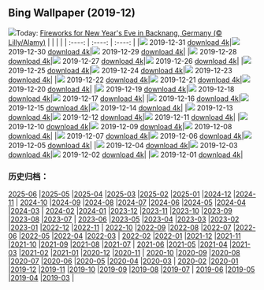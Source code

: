 ## Bing Wallpaper (2019-12)
![](http://cn.bing.com/th?id=OHR.NYEBacknang_EN-US4252840326_UHD.jpg&w=1000)Today: [Fireworks for New Year's Eve in Backnang, Germany (© Lilly/Alamy)](http://cn.bing.com/th?id=OHR.NYEBacknang_EN-US4252840326_UHD.jpg)
|      |      |      |
| :----: | :----: | :----: |
|![](http://cn.bing.com/th?id=OHR.NYEBacknang_EN-US4252840326_UHD.jpg&pid=hp&w=384&h=216&rs=1&c=4) 2019-12-31 [download 4k](http://cn.bing.com/th?id=OHR.NYEBacknang_EN-US4252840326_UHD.jpg)|![](http://cn.bing.com/th?id=OHR.SkyIslands_EN-US4150149691_UHD.jpg&pid=hp&w=384&h=216&rs=1&c=4) 2019-12-30 [download 4k](http://cn.bing.com/th?id=OHR.SkyIslands_EN-US4150149691_UHD.jpg)|![](http://cn.bing.com/th?id=OHR.InnsbruckSkiJump_EN-US4058119779_UHD.jpg&pid=hp&w=384&h=216&rs=1&c=4) 2019-12-29 [download 4k](http://cn.bing.com/th?id=OHR.InnsbruckSkiJump_EN-US4058119779_UHD.jpg)|
|![](http://cn.bing.com/th?id=OHR.TrumpeterWinter_EN-US3945298100_UHD.jpg&pid=hp&w=384&h=216&rs=1&c=4) 2019-12-28 [download 4k](http://cn.bing.com/th?id=OHR.TrumpeterWinter_EN-US3945298100_UHD.jpg)|![](http://cn.bing.com/th?id=OHR.KinderdijkSkating_EN-US3881873172_UHD.jpg&pid=hp&w=384&h=216&rs=1&c=4) 2019-12-27 [download 4k](http://cn.bing.com/th?id=OHR.KinderdijkSkating_EN-US3881873172_UHD.jpg)|![](http://cn.bing.com/th?id=OHR.SloveniaAlps_EN-US3700970842_UHD.jpg&pid=hp&w=384&h=216&rs=1&c=4) 2019-12-26 [download 4k](http://cn.bing.com/th?id=OHR.SloveniaAlps_EN-US3700970842_UHD.jpg)|
|![](http://cn.bing.com/th?id=OHR.WarsawXmas_EN-US3496666406_UHD.jpg&pid=hp&w=384&h=216&rs=1&c=4) 2019-12-25 [download 4k](http://cn.bing.com/th?id=OHR.WarsawXmas_EN-US3496666406_UHD.jpg)|![](http://cn.bing.com/th?id=OHR.ReindeerNorway_EN-US3428455299_UHD.jpg&pid=hp&w=384&h=216&rs=1&c=4) 2019-12-24 [download 4k](http://cn.bing.com/th?id=OHR.ReindeerNorway_EN-US3428455299_UHD.jpg)|![](http://cn.bing.com/th?id=OHR.AiringGrievances_EN-US3147113419_UHD.jpg&pid=hp&w=384&h=216&rs=1&c=4) 2019-12-23 [download 4k](http://cn.bing.com/th?id=OHR.AiringGrievances_EN-US3147113419_UHD.jpg)|
|![](http://cn.bing.com/th?id=OHR.RealSnowflake_EN-US6372537242_UHD.jpg&pid=hp&w=384&h=216&rs=1&c=4) 2019-12-22 [download 4k](http://cn.bing.com/th?id=OHR.RealSnowflake_EN-US6372537242_UHD.jpg)|![](http://cn.bing.com/th?id=OHR.SeventeenSolstice_EN-US6457012478_UHD.jpg&pid=hp&w=384&h=216&rs=1&c=4) 2019-12-21 [download 4k](http://cn.bing.com/th?id=OHR.SeventeenSolstice_EN-US6457012478_UHD.jpg)|![](http://cn.bing.com/th?id=OHR.MauiEucalyptus_EN-US2882025617_UHD.jpg&pid=hp&w=384&h=216&rs=1&c=4) 2019-12-20 [download 4k](http://cn.bing.com/th?id=OHR.MauiEucalyptus_EN-US2882025617_UHD.jpg)|
|![](http://cn.bing.com/th?id=OHR.ValleyForge_EN-US6699070514_UHD.jpg&pid=hp&w=384&h=216&rs=1&c=4) 2019-12-19 [download 4k](http://cn.bing.com/th?id=OHR.ValleyForge_EN-US6699070514_UHD.jpg)|![](http://cn.bing.com/th?id=OHR.HallXmasMarket_EN-US6144707685_UHD.jpg&pid=hp&w=384&h=216&rs=1&c=4) 2019-12-18 [download 4k](http://cn.bing.com/th?id=OHR.HallXmasMarket_EN-US6144707685_UHD.jpg)|![](http://cn.bing.com/th?id=OHR.TempleofSaturn_EN-US5979918994_UHD.jpg&pid=hp&w=384&h=216&rs=1&c=4) 2019-12-17 [download 4k](http://cn.bing.com/th?id=OHR.TempleofSaturn_EN-US5979918994_UHD.jpg)|
|![](http://cn.bing.com/th?id=OHR.ReconciliationDay_EN-US5902940589_UHD.jpg&pid=hp&w=384&h=216&rs=1&c=4) 2019-12-16 [download 4k](http://cn.bing.com/th?id=OHR.ReconciliationDay_EN-US5902940589_UHD.jpg)|![](http://cn.bing.com/th?id=OHR.NutsWeekend_EN-US5701415684_UHD.jpg&pid=hp&w=384&h=216&rs=1&c=4) 2019-12-15 [download 4k](http://cn.bing.com/th?id=OHR.NutsWeekend_EN-US5701415684_UHD.jpg)|![](http://cn.bing.com/th?id=OHR.SpruceGrouse_EN-US5594866236_UHD.jpg&pid=hp&w=384&h=216&rs=1&c=4) 2019-12-14 [download 4k](http://cn.bing.com/th?id=OHR.SpruceGrouse_EN-US5594866236_UHD.jpg)|
|![](http://cn.bing.com/th?id=OHR.LandwasserViaduct_EN-US5486246776_UHD.jpg&pid=hp&w=384&h=216&rs=1&c=4) 2019-12-13 [download 4k](http://cn.bing.com/th?id=OHR.LandwasserViaduct_EN-US5486246776_UHD.jpg)|![](http://cn.bing.com/th?id=OHR.SheepCoteClod_EN-US5370350068_UHD.jpg&pid=hp&w=384&h=216&rs=1&c=4) 2019-12-12 [download 4k](http://cn.bing.com/th?id=OHR.SheepCoteClod_EN-US5370350068_UHD.jpg)|![](http://cn.bing.com/th?id=OHR.TengbocheMonastery_EN-US0767970759_UHD.jpg&pid=hp&w=384&h=216&rs=1&c=4) 2019-12-11 [download 4k](http://cn.bing.com/th?id=OHR.TengbocheMonastery_EN-US0767970759_UHD.jpg)|
|![](http://cn.bing.com/th?id=OHR.GoldenHall_EN-US0236867066_UHD.jpg&pid=hp&w=384&h=216&rs=1&c=4) 2019-12-10 [download 4k](http://cn.bing.com/th?id=OHR.GoldenHall_EN-US0236867066_UHD.jpg)|![](http://cn.bing.com/th?id=OHR.BlueChip_EN-US9896595975_UHD.jpg&pid=hp&w=384&h=216&rs=1&c=4) 2019-12-09 [download 4k](http://cn.bing.com/th?id=OHR.BlueChip_EN-US9896595975_UHD.jpg)|![](http://cn.bing.com/th?id=OHR.PurpleWeekend_EN-US9729941585_UHD.jpg&pid=hp&w=384&h=216&rs=1&c=4) 2019-12-08 [download 4k](http://cn.bing.com/th?id=OHR.PurpleWeekend_EN-US9729941585_UHD.jpg)|
|![](http://cn.bing.com/th?id=OHR.FlagAboveArizona_EN-US9636197389_UHD.jpg&pid=hp&w=384&h=216&rs=1&c=4) 2019-12-07 [download 4k](http://cn.bing.com/th?id=OHR.FlagAboveArizona_EN-US9636197389_UHD.jpg)|![](http://cn.bing.com/th?id=OHR.AmericasPlayground_EN-US9140833973_UHD.jpg&pid=hp&w=384&h=216&rs=1&c=4) 2019-12-06 [download 4k](http://cn.bing.com/th?id=OHR.AmericasPlayground_EN-US9140833973_UHD.jpg)|![](http://cn.bing.com/th?id=OHR.CanadaTreeFarm_EN-US0267582990_UHD.jpg&pid=hp&w=384&h=216&rs=1&c=4) 2019-12-05 [download 4k](http://cn.bing.com/th?id=OHR.CanadaTreeFarm_EN-US0267582990_UHD.jpg)|
|![](http://cn.bing.com/th?id=OHR.RhinosOxpecker_EN-US0144797285_UHD.jpg&pid=hp&w=384&h=216&rs=1&c=4) 2019-12-04 [download 4k](http://cn.bing.com/th?id=OHR.RhinosOxpecker_EN-US0144797285_UHD.jpg)|![](http://cn.bing.com/th?id=OHR.PuffinSharing_EN-US0079609912_UHD.jpg&pid=hp&w=384&h=216&rs=1&c=4) 2019-12-03 [download 4k](http://cn.bing.com/th?id=OHR.PuffinSharing_EN-US0079609912_UHD.jpg)|![](http://cn.bing.com/th?id=OHR.AKParksDay_EN-US9980950271_UHD.jpg&pid=hp&w=384&h=216&rs=1&c=4) 2019-12-02 [download 4k](http://cn.bing.com/th?id=OHR.AKParksDay_EN-US9980950271_UHD.jpg)|
|![](http://cn.bing.com/th?id=OHR.HalleyVI_EN-US9882320579_UHD.jpg&pid=hp&w=384&h=216&rs=1&c=4) 2019-12-01 [download 4k](http://cn.bing.com/th?id=OHR.HalleyVI_EN-US9882320579_UHD.jpg)|
### 历史归档：
[2025-06](/picture/2025-06/) |[2025-05](/picture/2025-05/) |[2025-04](/picture/2025-04/) |[2025-03](/picture/2025-03/) |[2025-02](/picture/2025-02/) |[2025-01](/picture/2025-01/) |[2024-12](/picture/2024-12/) |[2024-11](/picture/2024-11/) |
[2024-10](/picture/2024-10/) |[2024-09](/picture/2024-09/) |[2024-08](/picture/2024-08/) |[2024-07](/picture/2024-07/) |[2024-06](/picture/2024-06/) |[2024-05](/picture/2024-05/) |[2024-04](/picture/2024-04/) |[2024-03](/picture/2024-03/) |
[2024-02](/picture/2024-02/) |[2024-01](/picture/2024-01/) |[2023-12](/picture/2023-12/) |[2023-11](/picture/2023-11/) |[2023-10](/picture/2023-10/) |[2023-09](/picture/2023-09/) |[2023-08](/picture/2023-08/) |[2023-07](/picture/2023-07/) |
[2023-06](/picture/2023-06/) |[2023-05](/picture/2023-05/) |[2023-04](/picture/2023-04/) |[2023-03](/picture/2023-03/) |[2023-02](/picture/2023-02/) |[2023-01](/picture/2023-01/) |[2022-12](/picture/2022-12/) |[2022-11](/picture/2022-11/) |
[2022-10](/picture/2022-10/) |[2022-09](/picture/2022-09/) |[2022-08](/picture/2022-08/) |[2022-07](/picture/2022-07/) |[2022-06](/picture/2022-06/) |[2022-05](/picture/2022-05/) |[2022-04](/picture/2022-04/) |[2022-03](/picture/2022-03/) |
[2022-02](/picture/2022-02/) |[2022-01](/picture/2022-01/) |[2021-12](/picture/2021-12/) |[2021-11](/picture/2021-11/) |[2021-10](/picture/2021-10/) |[2021-09](/picture/2021-09/) |[2021-08](/picture/2021-08/) |[2021-07](/picture/2021-07/) |
[2021-06](/picture/2021-06/) |[2021-05](/picture/2021-05/) |[2021-04](/picture/2021-04/) |[2021-03](/picture/2021-03/) |[2021-02](/picture/2021-02/) |[2021-01](/picture/2021-01/) |[2020-12](/picture/2020-12/) |[2020-11](/picture/2020-11/) |
[2020-10](/picture/2020-10/) |[2020-09](/picture/2020-09/) |[2020-08](/picture/2020-08/) |[2020-07](/picture/2020-07/) |[2020-06](/picture/2020-06/) |[2020-05](/picture/2020-05/) |[2020-04](/picture/2020-04/) |[2020-03](/picture/2020-03/) |
[2020-02](/picture/2020-02/) |[2020-01](/picture/2020-01/) |[2019-12](/picture/2019-12/) |[2019-11](/picture/2019-11/) |[2019-10](/picture/2019-10/) |[2019-09](/picture/2019-09/) |[2019-08](/picture/2019-08/) |[2019-07](/picture/2019-07/) |
[2019-06](/picture/2019-06/) |[2019-05](/picture/2019-05/) |[2019-04](/picture/2019-04/) |[2019-03](/picture/2019-03/) |
